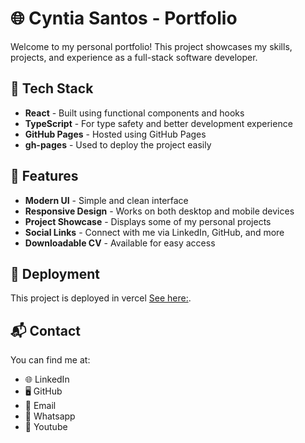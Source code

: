 # 🌐 Cyntia Santos - Portfolio

Welcome to my personal portfolio! This project showcases my skills, projects, and experience as a full-stack software developer.

## 🚀 Tech Stack

- **React** - Built using functional components and hooks  
- **TypeScript** - For type safety and better development experience  
- **GitHub Pages** - Hosted using GitHub Pages  
- **gh-pages** - Used to deploy the project easily  

## 📌 Features

- **Modern UI** - Simple and clean interface  
- **Responsive Design** - Works on both desktop and mobile devices  
- **Project Showcase** - Displays some of my personal projects  
- **Social Links** - Connect with me via LinkedIn, GitHub, and more  
- **Downloadable CV** - Available for easy access  

## 🚀 Deployment

This project is deployed in vercel [See here:](https://cyntia-santos.vercel.app/).

## 📬 Contact
You can find me at:

- 🌐 LinkedIn
- 🖥️ GitHub
- 📧 Email
- 📱 Whatsapp
- 🔴 Youtube
